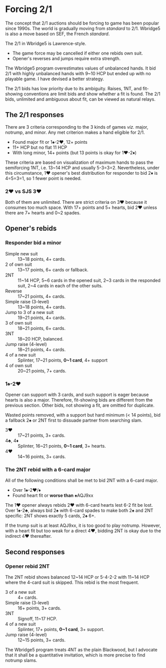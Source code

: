 Forcing 2/1
===========
The concept that 2/1 auctions should be forcing to game has been popular since
1990s.  The world is gradually moving from *standard* to 2/1.  Wbridge5 is also
a move based on SEF, the French *standard*.  

The 2/1 in Wbridge5 is Lawrence-style.

* The game force may be cancelled if either one rebids own suit.
* Opener's reverses and jumps require extra strength.

The Wbridge5 program overestimates values of unbalanced hands.  It bid 2/1 with
highly unbalanced hands with 9~10 HCP but ended up with no playable game.  I
have devised a better strategy.

The 2/1 bids has low priority due to its ambiguity.  Raises, 1NT, and
fit-showing conventions are limit bids and show whether a fit is found.  The
2/1 bids, unlimited and ambiguous about fit, can be viewed as natural relays.

The 2/1 responses
-----------------
There are 3 criteria corresponding to the 3 kinds of games *viz.* major,
notrump, and minor.  Any met criterion makes a hand eligible for 2/1.

* Found major fit or 1♠-2♥, 12+ points
* 11+ HCP but no flat 11 HCP
* With long minor, 14+ points (but 13 points is okay for 1♥-2♦)

These criteria are based on visualization of maximum hands to pass the
semiforcing 1NT, i.e. 13~14 HCP and usually 5-3=3=2.  Nevertheless, under this
circumstance, 1♥ opener's best distribution for responder to bid 2♦ is 4=5=3=1,
so 1 fewer point is needed.

### 2♥ vs SJS 3♥ ###
Both of them are unlimited.  There are strict criteria on 3♥ because it
consumes too much space.  With 17+ points and 5+ hearts, bid 2♥ unless there
are 7+ hearts and 0~2 spades.

Opener's rebids
---------------
### Responder bid a minor ###
<dl>
  <dt>Simple new suit</dt>
  <dd>13~18 points, 4+ cards.</dd>

  <dt>2 of own suit</dt>
  <dd>13~17 points, 6+ cards or fallback.</dd>

  <dt>2NT</dt>
  <dd>11~14 HCP, 5~6 cards in the opened suit, 2~3 cards in the responded suit, 2~4 cards in each of the other suits.</dd>

  <dt>Reverse</dt>
  <dd>17~21 points, 4+ cards.</dd>

  <dt>Simple raise (3-level)</dt>
  <dd>13~18 points, 4+ cards.</dd>

  <dt>Jump to 3 of a new suit</dt>
  <dd>19~21 points, 4+ cards.</dd>

  <dt>3 of own suit</dt>
  <dd>18~21 points, 6+ cards.</dd>

  <dt>3NT</dt>
  <dd>18~20 HCP, balanced.</dd>

  <dt>Jump raise (4-level)</dt>
  <dd>18~21 points, 4+ cards.</dd>

  <dt>4 of a new suit</dt>
  <dd>Splinter, 17~21 points, <strong>0~1 card</strong>, 4+ support</dd>

  <dt>4 of own suit</dt>
  <dd>20~21 points, 7+ cards.</dd>
</dl>

### 1♠-2♥ ###
Opener can support with 3 cards, and such support is eager because hearts is
also a major.  Therefore, fit-showing bids are different from the previous
section.  Other bids, not showing a fit, are omitted for duplicate.

Wasted points removed, with a support but hard minimum (< 14 points), bid a
fallback 2♠ or 2NT first to dissuade partner from searching slam.

<dl>
  <dt>3♥</dt>
  <dd>17~21 points, 3+ cards.</dd>

  <dt>4♣, 4♦</dt>
  <dd>Splinter, 16~21 points, <strong>0~1 card</strong>, 3+ hearts.</dd>

  <dt>4♥</dt>
  <dd>14~16 points, 3+ cards.</dd>
</dl>

### The 2NT rebid with a 6-card major ###
All of the following conditions shall be met to bid 2NT with a 6-card major.

* Over 1♠-2♥/♦
* Found heart fit or **worse than** ♠AQJ9xx

The 1♥ opener always rebids 2♥ with 6-card hearts lest 6-2 fit be lost.
Over 1♠-2♣, always bid 2♠ with 6-card spades to make both 2♠ and 2NT specific:
2NT shows exactly 5 cards, 2♠ 6+.

If the trump suit is at least AQJ9xx, it is too good to play notrump.  However,
with a heart fit but too weak for a direct 4♥, bidding 2NT is okay due to the
indirect 4♥ thereafter.

Second responses
----------------
### Opener rebid 2NT ###
The 2NT rebid shows balanced 12~14 HCP or 5-4-2-2 with 11~14 HCP where the
4-card suit is skipped.  This rebid is the most frequent.

<dl>
  <dt>3 of a new suit</dt>
  <dd>4+ cards.</dd>

  <dt>Simple raise (3-level)</dt>
  <dd>16+ points, 3+ cards.</dd>

  <dt>3NT</dt>
  <dd>Signoff, 11~17 HCP.</dd>

  <dt>4 of a new suit</dt>
  <dd>Splinter, 17+ points, <strong>0~1 card</strong>, 3+ support.</dd>

  <dt>Jump raise (4-level)</dt>
  <dd>12~15 points, 3+ cards.</dd>
</dl>

The Wbridge5 program treats 4NT as the plain Blackwood, but I advocate that it
shall be a quantitative invitation, which is more precise to find notrump
slams.
